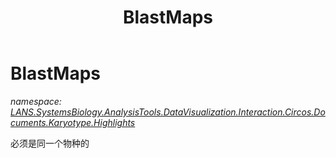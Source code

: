 ﻿---
title: BlastMaps
---

# BlastMaps
_namespace: [LANS.SystemsBiology.AnalysisTools.DataVisualization.Interaction.Circos.Documents.Karyotype.Highlights](N-LANS.SystemsBiology.AnalysisTools.DataVisualization.Interaction.Circos.Documents.Karyotype.Highlights.html)_

必须是同一个物种的




